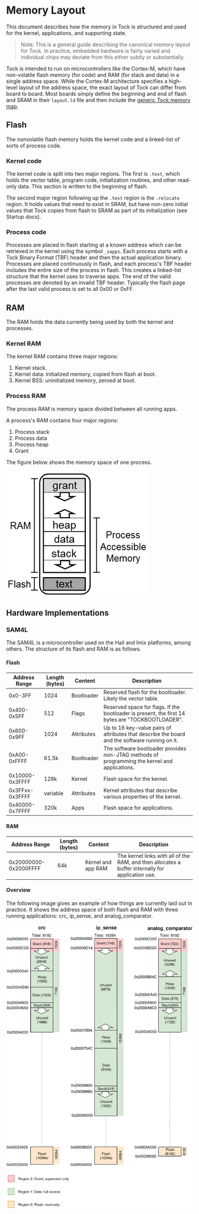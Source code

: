 # Memory Layout

This document describes how the memory in Tock is structured and used for the
kernel, applications, and supporting state.

> Note: This is a general guide describing the canonical memory layout for Tock.
> In practice, embedded hardware is fairly varied and individual chips may
> deviate from this either subtly or substantially.

Tock is intended to run on microcontrollers like the Cortex-M, which have
non-volatile flash memory (for code) and RAM (for stack and data) in a single
address space. While the Cortex-M architecture specifies a high-level layout of
the address space, the exact layout of Tock can differ from board to board. Most
boards simply define the beginning and end of flash and SRAM in their
`layout.ld` file and then include the
[generic Tock memory map](https://github.com/tock/tock/blob/master/boards/kernel_layout.ld).

## Flash

The nonvolatile flash memory holds the kernel code and a linked-list of sorts of
process code.

### Kernel code

The kernel code is split into two major regions. The first is `.text`, which
holds the vector table, program code, initialization routines, and other
read-only data. This section is written to the beginning of flash.

The second major region following up the `.text` region is the `.relocate`
region. It holds values that need to exist in SRAM, but have non-zero initial
values that Tock copies from flash to SRAM as part of its initialization (see
Startup docs).

### Process code

Processes are placed in flash starting at a known address which can be retrieved
in the kernel using the symbol `_sapps`. Each process starts with a Tock Binary
Format (TBF) header and then the actual application binary. Processes are placed
continuously in flash, and each process's TBF header includes the entire size of
the process in flash. This creates a linked-list structure that the kernel uses
to traverse apps. The end of the valid processes are denoted by an invalid TBF
header. Typically the flash page after the last valid process is set to all 0x00
or 0xFF.

## RAM

The RAM holds the data currently being used by both the kernel and processes.

### Kernel RAM

The kernel RAM contains three major regions:

1. Kernel stack.
2. Kernel data: initialized memory, copied from flash at boot.
3. Kernel BSS: uninitialized memory, zeroed at boot.

### Process RAM

The process RAM is memory space divided between all running apps.

A process's RAM contains four major regions:

1. Process stack
2. Process data
3. Process heap
4. Grant

The figure below shows the memory space of one process.

![Process' RAM](../imgs/processram.png)

## Hardware Implementations

### SAM4L

The SAM4L is a microcontroller used on the Hail and Imix platforms, among
others. The structure of its flash and RAM is as follows.

#### Flash

| Address Range   | Length (bytes) | Content    | Description                                                                                      |
| --------------- | -------------- | ---------- | ------------------------------------------------------------------------------------------------ |
| 0x0-3FF         | 1024           | Bootloader | Reserved flash for the bootloader. Likely the vector table.                                      |
| 0x400-0x5FF     | 512            | Flags      | Reserved space for flags. If the bootloader is present, the first 14 bytes are "TOCKBOOTLOADER". |
| 0x600-0x9FF     | 1024           | Attributes | Up to 16 key-value pairs of attributes that describe the board and the software running on it.   |
| 0xA00-0xFFFF    | 61.5k          | Bootloader | The software bootloader provides non-JTAG methods of programming the kernel and applications.    |
| 0x10000-0x3FFFF | 128k           | Kernel     | Flash space for the kernel.                                                                      |
| 0x3FFxx-0x3FFFF | variable       | Attributes | Kernel attributes that describe various properties of the kernel.                                |
| 0x40000-0x7FFFF | 320k           | Apps       | Flash space for applications.                                                                    |

#### RAM

| Address Range         | Length (bytes) | Content            | Description                                                                                       |
| --------------------- | -------------- | ------------------ | ------------------------------------------------------------------------------------------------- |
| 0x20000000-0x2000FFFF | 64k            | Kernel and app RAM | The kernel links with all of the RAM, and then allocates a buffer internally for application use. |

#### Overview

The following image gives an example of how things are currently laid out in
practice. It shows the address space of both flash and RAM with three running
applications: crc, ip_sense, and analog_comparator.

![Process memory layout](../imgs/process_memory_layout.png)

